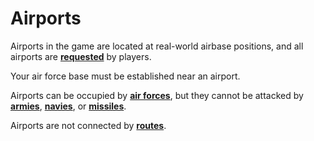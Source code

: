 # Airports

Airports in the game are located at real-world airbase positions, and all airports are **[requested](../cities/request.md#airport-request)** by players. 

Your air force base must be established near an airport.

Airports can be occupied by **[air forces](../units/airforces.md)**, but they cannot be attacked by **[armies](../units/armies.md)**, **[navies](../units/navies.md)**, or **[missiles](../units/missiles.md)**.

Airports are not connected by **[routes](../cities/routes.md)**.